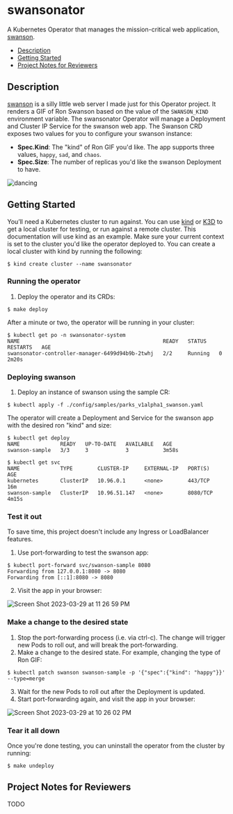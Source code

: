 # swansonator
A Kubernetes Operator that manages the mission-critical web application, [swanson](https://github.com/jacobboykin/swanson).

* [Description](https://github.com/jacobboykin/swansonator#Description)
* [Getting Started](https://github.com/jacobboykin/swansonator#getting-started)
* [Project Notes for Reviewers](https://github.com/jacobboykin/swansonator#project-notes-for-reviewers)

## Description
[swanson](https://github.com/jacobboykin/swanson) is a silly little web server I made just for this Operator project. It renders a GIF of Ron Swanson based on the value of the `SWANSON_KIND` environment variable. The swansonator Operator will manage a Deployment and Cluster IP Service for the swanson web app. The Swanson CRD exposes two values for you to configure your swanson instance:
* **Spec.Kind**: The "kind" of Ron GIF you'd like. The app supports three values, `happy`, `sad`, and `chaos`.
* **Spec.Size**: The number of replicas you'd like the swanson Deployment to have.

![dancing](https://user-images.githubusercontent.com/9063688/228723229-27d967be-2930-4c80-8425-1191dba15f3d.gif)

## Getting Started
You’ll need a Kubernetes cluster to run against. You can use [kind](https://sigs.k8s.io/kind) or [K3D](https://k3d.io/) to get a local cluster for testing, or run against a remote cluster. This documentation will use kind as an example. Make sure your current context is set to the cluster you'd like the operator deployed to. You can create a local cluster with kind by running the following:
```shell
$ kind create cluster --name swansonator
```
### Running the operator
1. Deploy the operator and its CRDs:
```shell
$ make deploy
```
After a minute or two, the operator will be running in your cluster:
```shell
$ kubectl get po -n swansonator-system
NAME                                              READY   STATUS    RESTARTS   AGE
swansonator-controller-manager-6499d94b9b-2twhj   2/2     Running   0          2m20s
```

### Deploying swanson
1. Deploy an instance of swanson using the sample CR:
```shell
$ kubectl apply -f ./config/samples/parks_v1alpha1_swanson.yaml             
```

The operator will create a Deployment and Service for the swanson app with the desired ron "kind" and size:
```shell
$ kubectl get deploy                                                                   
NAME             READY   UP-TO-DATE   AVAILABLE   AGE
swanson-sample   3/3     3            3           3m58s

$ kubectl get svc                                              
NAME             TYPE        CLUSTER-IP     EXTERNAL-IP   PORT(S)    AGE
kubernetes       ClusterIP   10.96.0.1      <none>        443/TCP    16m
swanson-sample   ClusterIP   10.96.51.147   <none>        8080/TCP   4m15s
```

### Test it out
To save time, this project doesn't include any Ingress or LoadBalancer features.
1. Use port-forwarding to test the swanson app:
```shell
$ kubectl port-forward svc/swanson-sample 8080                                 
Forwarding from 127.0.0.1:8080 -> 8080
Forwarding from [::1]:8080 -> 8080
```
2. Visit the app in your browser:

![Screen Shot 2023-03-29 at 11 26 59 PM](https://user-images.githubusercontent.com/9063688/228722933-611e8bd1-604f-48db-9b70-fdf73ed2222d.png)

### Make a change to the desired state
1. Stop the port-forwarding process (i.e. via ctrl-c). The change will trigger new Pods to roll out, and will break the port-forwarding.
2. Make a change to the desired state. For example, changing the type of Ron GIF:
```shell
$ kubectl patch swanson swanson-sample -p '{"spec":{"kind": "happy"}}' --type=merge
```
3. Wait for the new Pods to roll out after the Deployment is updated. 
4. Start port-forwarding again, and visit the app in your browser:

![Screen Shot 2023-03-29 at 10 26 02 PM](https://user-images.githubusercontent.com/9063688/228722990-afa0ae12-279d-4957-93cf-c5ec5fb13798.png)

### Tear it all down
Once you're done testing, you can uninstall the operator from the cluster by running:
```shell
$ make undeploy
```

## Project Notes for Reviewers

TODO
